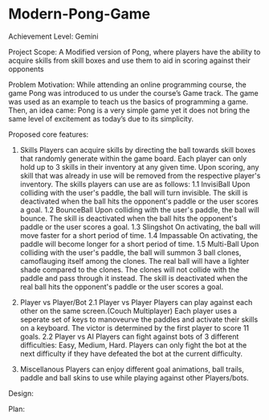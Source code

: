 # Modern-Pong-Game

Achievement Level: Gemini

Project Scope: A Modified version of Pong, where players have the ability to acquire skills from skill boxes and use them to aid in scoring against their opponents

Problem Motivation:
While attending an online programming course, the game Pong was introduced to us under the course’s Game track. The game was used as an example to teach us the basics of programming a game. Then, an idea came: Pong is a very simple game yet it does not bring the same level of excitement as today’s due to its simplicity. 

Proposed core features:
1. Skills 
Players can acquire skills by directing the ball towards skill boxes that randomly generate within the game board. Each player can only hold up to 3 skills in their inventory at any given time. Upon scoring, any skill that was already in use will be removed from the respective player's inventory. The skills players can use are as follows:
1.1 InvisiBall
    Upon colliding with the user's paddle, the ball will turn invisible. The skill is deactivated when the ball hits the opponent's paddle or the user scores a goal.
1.2 BounceBall
    Upon colliding with the user's paddle, the ball will bounce. The skill is deactivated when the ball hits the opponent's paddle or the user scores a goal.
1.3 Slingshot
    On activating, the ball will move faster for a short period of time. 
1.4 Impassable
    On activating, the paddle will become longer for a short period of time.
1.5 Multi-Ball
    Upon colliding with the user's paddle, the ball will summon 3 ball clones, camoflauging itself among the clones. The real ball will have a lighter shade compared to     the clones. The clones will not collide with the paddle and pass through it instead. The skill is deactivated when the real ball hits the opponent's paddle or the       user scores a goal.
 
2. Player vs Player/Bot
2.1 Player vs Player
    Players can play against each other on the same screen.(Couch Multiplayer) Each player uses a seperate set of keys to manoveurve the paddles and activate their           skills on a keyboard. The victor is determined by the first player to score 11 goals.
2.2 Player vs AI
    Players can fight against bots of 3 different difficulties: Easy, Medium, Hard. Players can only fight the bot at the next difficulty if they have defeated the bot     at the current difficulty.

3. Miscellanous
Players can enjoy different goal animations, ball trails, paddle and ball skins to use while playing against other Players/bots.

Design:

Plan: 

